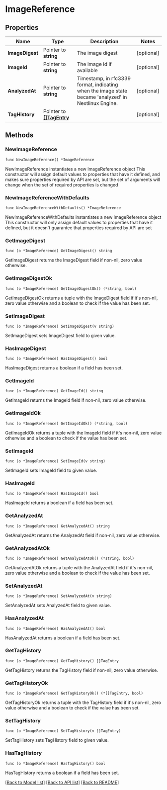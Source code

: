 # ImageReference

## Properties

Name | Type | Description | Notes
------------ | ------------- | ------------- | -------------
**ImageDigest** | Pointer to **string** | The image digest | [optional] 
**ImageId** | Pointer to **string** | The image id if available | [optional] 
**AnalyzedAt** | Pointer to **string** | Timestamp, in rfc3339 format, indicating when the image state became &#39;analyzed&#39; in Nextlinux Engine. | [optional] 
**TagHistory** | Pointer to [**[]TagEntry**](TagEntry.md) |  | [optional] 

## Methods

### NewImageReference

`func NewImageReference() *ImageReference`

NewImageReference instantiates a new ImageReference object
This constructor will assign default values to properties that have it defined,
and makes sure properties required by API are set, but the set of arguments
will change when the set of required properties is changed

### NewImageReferenceWithDefaults

`func NewImageReferenceWithDefaults() *ImageReference`

NewImageReferenceWithDefaults instantiates a new ImageReference object
This constructor will only assign default values to properties that have it defined,
but it doesn't guarantee that properties required by API are set

### GetImageDigest

`func (o *ImageReference) GetImageDigest() string`

GetImageDigest returns the ImageDigest field if non-nil, zero value otherwise.

### GetImageDigestOk

`func (o *ImageReference) GetImageDigestOk() (*string, bool)`

GetImageDigestOk returns a tuple with the ImageDigest field if it's non-nil, zero value otherwise
and a boolean to check if the value has been set.

### SetImageDigest

`func (o *ImageReference) SetImageDigest(v string)`

SetImageDigest sets ImageDigest field to given value.

### HasImageDigest

`func (o *ImageReference) HasImageDigest() bool`

HasImageDigest returns a boolean if a field has been set.

### GetImageId

`func (o *ImageReference) GetImageId() string`

GetImageId returns the ImageId field if non-nil, zero value otherwise.

### GetImageIdOk

`func (o *ImageReference) GetImageIdOk() (*string, bool)`

GetImageIdOk returns a tuple with the ImageId field if it's non-nil, zero value otherwise
and a boolean to check if the value has been set.

### SetImageId

`func (o *ImageReference) SetImageId(v string)`

SetImageId sets ImageId field to given value.

### HasImageId

`func (o *ImageReference) HasImageId() bool`

HasImageId returns a boolean if a field has been set.

### GetAnalyzedAt

`func (o *ImageReference) GetAnalyzedAt() string`

GetAnalyzedAt returns the AnalyzedAt field if non-nil, zero value otherwise.

### GetAnalyzedAtOk

`func (o *ImageReference) GetAnalyzedAtOk() (*string, bool)`

GetAnalyzedAtOk returns a tuple with the AnalyzedAt field if it's non-nil, zero value otherwise
and a boolean to check if the value has been set.

### SetAnalyzedAt

`func (o *ImageReference) SetAnalyzedAt(v string)`

SetAnalyzedAt sets AnalyzedAt field to given value.

### HasAnalyzedAt

`func (o *ImageReference) HasAnalyzedAt() bool`

HasAnalyzedAt returns a boolean if a field has been set.

### GetTagHistory

`func (o *ImageReference) GetTagHistory() []TagEntry`

GetTagHistory returns the TagHistory field if non-nil, zero value otherwise.

### GetTagHistoryOk

`func (o *ImageReference) GetTagHistoryOk() (*[]TagEntry, bool)`

GetTagHistoryOk returns a tuple with the TagHistory field if it's non-nil, zero value otherwise
and a boolean to check if the value has been set.

### SetTagHistory

`func (o *ImageReference) SetTagHistory(v []TagEntry)`

SetTagHistory sets TagHistory field to given value.

### HasTagHistory

`func (o *ImageReference) HasTagHistory() bool`

HasTagHistory returns a boolean if a field has been set.


[[Back to Model list]](../README.md#documentation-for-models) [[Back to API list]](../README.md#documentation-for-api-endpoints) [[Back to README]](../README.md)


